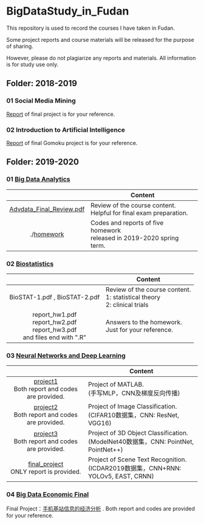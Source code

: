 # BigDataStudy_in_Fudan
This repository is used to record the courses I have taken in Fudan.

Some project reports and course materials will be released for the purpose of sharing.

However, please do not plagiarize any reports and materials. All information is for study use only.




## Folder: 2018-2019

### 01 Social Media Mining

[Report](https://github.com/IMNearth/BigDataStudy_in_Fudan/blob/master/2018-2019/0626Twitter-report-new.pdf) of final project is for your reference.



### 02 Introduction to Artificial Intelligence

[Report](https://github.com/IMNearth/BigDataStudy_in_Fudan/blob/master/2018-2019/AI-repo-formal.pdf) of final Gomoku project is for your reference.




## Folder: 2019-2020

### 01 [Big Data Analytics](https://github.com/IMNearth/BigDataStudy_in_Fudan/tree/master/2019-2020/01_BigDataAnalytics)

|                                                              | Content                                                      |
| :----------------------------------------------------------: | ------------------------------------------------------------ |
| [Advdata_Final_Review.pdf](https://github.com/IMNearth/BigDataStudy_in_Fudan/blob/master/2019-2020/01_BigDataAnalytics/Advdata_Final_Review.pdf) | Review of the course content. <br/>Helpful for final exam preparation. |
| ./[homework](https://github.com/IMNearth/BigDataStudy_in_Fudan/tree/master/2019-2020/01_BigDataAnalytics/homework) | Codes and reports of five homework <br/>released in 2019-2020 spring term. |



### 02 [Biostatistics](https://github.com/IMNearth/BigDataStudy_in_Fudan/tree/master/2019-2020/02_Biostatistics)

|                                                              | Content                                                      |
| :----------------------------------------------------------: | ------------------------------------------------------------ |
|                BioSTAT-1.pdf , BioSTAT-2.pdf                 | Review of the course content.<br/>1: statistical theory <br/>2: clinical trials |
| report_hw1.pdf<br/>report_hw2.pdf<br/>report_hw3.pdf<br/>and files end with ".R" | Answers to the homework. <br/> Just for your reference.      |



### 03 [Neural Networks and Deep Learning](https://github.com/IMNearth/BigDataStudy_in_Fudan/tree/master/2019-2020/03_DeepLearning)

|                                                              | Content                                                      |
| :----------------------------------------------------------: | ------------------------------------------------------------ |
| [project1](https://github.com/IMNearth/BigDataStudy_in_Fudan/tree/master/2019-2020/03_DeepLearning/project1)<br/>Both report and codes are provided. | Project of MATLAB. <br/>(手写MLP，CNN及梯度反向传播)         |
| [project2](https://github.com/IMNearth/BigDataStudy_in_Fudan/tree/master/2019-2020/03_DeepLearning/project2)<br/>Both report and codes are provided. | Project of Image Classification.<br/>(CIFAR10数据集，CNN: ResNet, VGG16) |
| [project3](https://github.com/IMNearth/BigDataStudy_in_Fudan/tree/master/2019-2020/03_DeepLearning/project3)<br/>Both report and codes are provided. | Project of 3D Object Classification. <br/>(ModelNet40数据集，CNN: PointNet, PointNet++) |
| [final_project](https://github.com/IMNearth/BigDataStudy_in_Fudan/tree/master/2019-2020/03_DeepLearning/final_report)<br/>ONLY report is provided. | Project of Scene Text Recognition. <br/>(ICDAR2019数据集，CNN+RNN: YOLOv5, EAST, CRNN) |



### 04 [Big Data Economic Final](https://github.com/IMNearth/BigDataStudy_in_Fudan/tree/master/2019-2020/04_BigDataEconomic)

Final Project：[手机基站信息的经济分析](https://github.com/FDU-SDS/Big_Data_Economic_Course_Final) . Both report and codes are provided for your reference.

